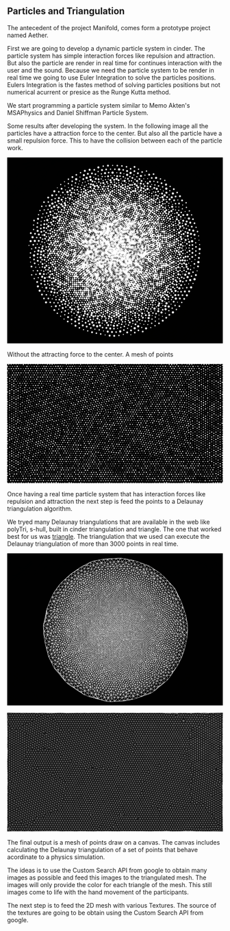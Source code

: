 ## Particles and Triangulation

The antecedent of the project Manifold, comes form a prototype project named Aether.

First we are going to develop a dynamic particle system in cinder. The particle system has simple interaction forces like repulsion and attraction. But also the particle are render in real time for continues interaction with the user and the sound. Because we need the particle system to be render in real time we going to use Euler Integration to solve the particles positions. Eulers Integration is the fastes method of solving particles positions but not numerical acurrent or presice as the Runge Kutta method.

We start programming a particle system similar to Memo Akten's MSAPhysics and Daniel Shiffman Particle System. 

Some results after developing the system.
In the following image all the particles have a attraction force to the center. But also all the particle have a small repulsion force. This to have the collision between each of the particle work.

![Example Image](../project_images/particles01.png "Particles")

Without the attracting force to the center. A mesh of points

![Example Image](../project_images/particles-noCenter.png "Mesh")

Once having a real time particle system that has interaction forces like repulsion and attraction the next step is feed the points to a Delaunay triangulation algorithm.

We tryed many Delaunay triangulations that are available in the web like polyTri, s-hull, built in cinder triangulation and triangle. The one that worked best for us was [triangle](http://www.cs.cmu.edu/~quake/triangle.html).
The triangulation that we used can execute the Delaunay triangulation of more than 3000 points in real time.

![Example Image](../project_images/manifold-triangulation.png "Triangulation")

![Example Image](../project_images/mesh.png "Triangulation")

The final output is a mesh of points draw on a canvas. The canvas includes calculating the Delaunay triangulation of a set of points that behave acordinate to a physics simulation.

The ideas is to use the Custom Search API from google to obtain many images as possible and feed this images to the triangulated mesh. The images will only provide the color for each triangle of the mesh. This still images come to life with the hand movement of the participants.

The next step is to feed the 2D mesh with various Textures. The source of the textures are going to be obtain using the Custom Search API from google.
